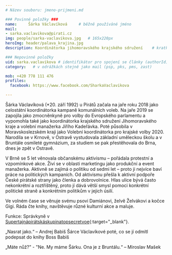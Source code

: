 ```yaml
---
# Název souboru: jmeno-prijmeni.md

### Povinné položky ###
name:     Šárka Václavíková  	# běžně používáné jméno
mail:
- sarka.vaclavikova@pirati.cz
img: people/sarka-vaclavikova.jpg   # 165x220px
heroImg: header/palava_krajina.jpg
description: Koordinátorka jihomoravského krajského sdružení 	# kratký popis, max 160 znaků

### Nepovinné položky
uid: sarka.vaclavikova # identifikátor pro spojení se články (authorId)
category: 	# v odrážkách stejně jako mail (psp, pks, pms, zast)

mob: +420 778 111 476 
profiles:
  facebook: https://www.facebook.com/SharkaVaclavikova

---
```


Šárka Václavíková (*20. září 1992) u Pirátů začala na jaře roku 2018 jako celostátní koordinátorka kampaně komunálních voleb. Na jaře 2019 se zapojila jako zmocněnkyně pro volby do Evropského parlamentu a vypomohla také jako koordinátorka krajského sdružení Jihomoravského kraje a volební manažerka Jiřího Kadeřávka. Poté působila v Moravskoslezském kraji jako Volební koordinátorka pro krajské volby 2020. Narodila se v Krnově, v Ostravě vystudovala základní uměleckou školu a v Bruntále osmileté gymnázium, za studiem se pak přestěhovala do Brna, dnes je zpět v Ostravě.

V Brně se 5 let věnovala občanskému aktivismu – pořádala protestní a vzpomínkové akce. Živí se v oblasti marketingu jako produkční a event manažerka. Aktivně se zajímá o politiku od sedmi let – proto ji nejvíce baví práce na politických kampaních. Od aktivismu přešla k aktivní podpoře České pirátské strany jako členka a dobrovolnice. Hlas ulice bývá často nekonkrétní a roztříštěný, proto jí dává větší smysl pomoci konkrétní politické straně a konkrétním politikům v jejich úsilí.

Ve volném čase se věnuje svému psovi Damiánovi, želvě Želvákovi a kočce Gigi. Ráda čte knihy, navštěvuje různé kulturní akce a maluje.

Funkce: Správkyně v [Supertajnápirátskáskupinatopsecretvoe](https://www.facebook.com/groups/2017699364980792){:target="_blank"}.

„Nasrat jako.“ – Andrej Babiš Šárce Václavíkové poté, co se jí odmítl podepsat do knihy Boss Babiš

„Máte nůž?" - "Ne. My máme Šárku. Ona je z Bruntálu.“ – Miroslav Mašek
